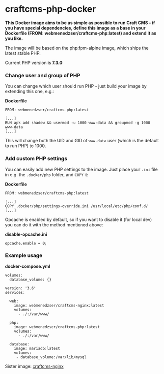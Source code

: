 # craftcms-php-docker

**This Docker image aims to be as simple as possible to run Craft CMS - if you have special dependencies, define this image as a base in your Dockerfile (FROM: webmenedzser/craftcms-php:latest) and extend it as you like.**

The image will be based on the php:fpm-alpine image, which ships the latest stable PHP.

Current PHP version is **7.3.0**

### Change user and group of PHP
You can change which user should run PHP - just build your image by extending this one, e.g.: 

**Dockerfile**
```
FROM: webmenedzser/craftcms-php:latest

[...]
RUN apk add shadow && usermod -u 1000 www-data && groupmod -g 1000 www-data
[...]
```

This will change both the UID and GID of `www-data` user (which is the default to run PHP) to 1000. 

### Add custom PHP settings
You can easily add new PHP settings to the image. Just place your `.ini` file in e.g. the `.docker/php` folder, and `COPY` it: 

**Dockerfile**
```
FROM: webmenedzser/craftcms-php:latest

[...]
COPY .docker/php/settings-override.ini /usr/local/etc/php/conf.d/
[...]
```
Opcache is enabled by default, so if you want to disable it (for local dev) you can do it with the method mentioned above: 

**disable-opcache.ini**
```
opcache.enable = 0;
```

### Example usage

**docker-compose.yml**

```
volumes:
  database_volume: {}

version: '3.6'
services:

  web:
    image: webmenedzser/craftcms-nginx:latest
    volumes:
      - ./:/var/www/

  php:
    image: webmenedzser/craftcms-php:latest
    volumes:
      - ./:/var/www/

  database:
    image: mariadb:latest
    volumes:
     - database_volume:/var/lib/mysql
```

Sister image: [craftcms-nginx](https://github.com/Saboteur777/craftcms-nginx-docker)
